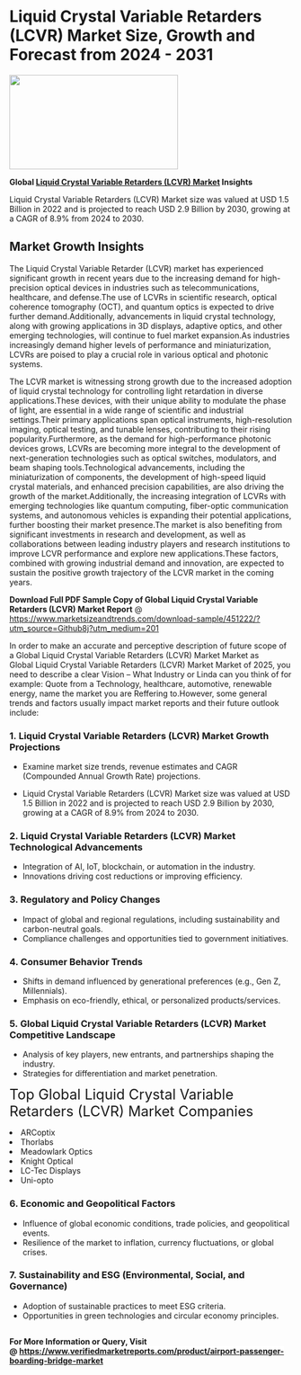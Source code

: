 <H1>Liquid Crystal Variable Retarders (LCVR) Market Size, Growth and Forecast from 2024 - 2031</H1><img class="aligncenter size-medium wp-image-584254" src="https://thirdeyenews.in/wp-content/uploads/2024/09/Global-Market-Research-300x168.jpeg" alt="" width="300" height="168" /><p><strong>Global&nbsp;<a href="https://www.marketsizeandtrends.com/download-sample/451222/?utm_source=Github8j?utm_medium=201">Liquid Crystal Variable Retarders (LCVR) Market</a> Insights</strong></p><p>Liquid Crystal Variable Retarders (LCVR) Market size was valued at USD 1.5 Billion in 2022 and is projected to reach USD 2.9 Billion by 2030, growing at a CAGR of 8.9% from 2024 to 2030.</p><p><h2>Market Growth Insights</h2> <p>The Liquid Crystal Variable Retarder (LCVR) market has experienced significant growth in recent years due to the increasing demand for high-precision optical devices in industries such as telecommunications, healthcare, and defense.The use of LCVRs in scientific research, optical coherence tomography (OCT), and quantum optics is expected to drive further demand.Additionally, advancements in liquid crystal technology, along with growing applications in 3D displays, adaptive optics, and other emerging technologies, will continue to fuel market expansion.As industries increasingly demand higher levels of performance and miniaturization, LCVRs are poised to play a crucial role in various optical and photonic systems.</p> <p>The LCVR market is witnessing strong growth due to the increased adoption of liquid crystal technology for controlling light retardation in diverse applications.These devices, with their unique ability to modulate the phase of light, are essential in a wide range of scientific and industrial settings.Their primary applications span optical instruments, high-resolution imaging, optical testing, and tunable lenses, contributing to their rising popularity.Furthermore, as the demand for high-performance photonic devices grows, LCVRs are becoming more integral to the development of next-generation technologies such as optical switches, modulators, and beam shaping tools.Technological advancements, including the miniaturization of components, the development of high-speed liquid crystal materials, and enhanced precision capabilities, are also driving the growth of the market.Additionally, the increasing integration of LCVRs with emerging technologies like quantum computing, fiber-optic communication systems, and autonomous vehicles is expanding their potential applications, further boosting their market presence.The market is also benefiting from significant investments in research and development, as well as collaborations between leading industry players and research institutions to improve LCVR performance and explore new applications.These factors, combined with growing industrial demand and innovation, are expected to sustain the positive growth trajectory of the LCVR market in the coming years.</p> <p><span class=""><strong>Download Full PDF Sample Copy of Global Liquid Crystal Variable Retarders (LCVR) Market Report</strong> @ <a href="https://www.marketsizeandtrends.com/download-sample/451222/?utm_source=Github8j?utm_medium=201" target="_blank">https://www.marketsizeandtrends.com/download-sample/451222/?utm_source=Github8j?utm_medium=201</a></span></p><p>In order to make an accurate and perceptive description of future scope of a Global&nbsp;Liquid Crystal Variable Retarders (LCVR) Market Market as Global&nbsp;Liquid Crystal Variable Retarders (LCVR) Market Market of 2025, you need to describe a clear Vision &ndash; What Industry or Linda can you think of for example: Quote from a Technology, healthcare, automotive, renewable energy, name the market you are Reffering to.However, some general trends and factors usually impact market reports and their future outlook include:</p><h3>1.&nbsp;<strong>Liquid Crystal Variable Retarders (LCVR) Market Growth Projections</strong></h3><ul><li>Examine market size trends, revenue estimates and CAGR (Compounded Annual Growth Rate) projections.</li><li><p>Liquid Crystal Variable Retarders (LCVR) Market size was valued at USD 1.5 Billion in 2022 and is projected to reach USD 2.9 Billion by 2030, growing at a CAGR of 8.9% from 2024 to 2030.</p></li></ul><h3>2.&nbsp;<strong>Liquid Crystal Variable Retarders (LCVR) Market Technological Advancements</strong></h3><ul><li>Integration of AI, IoT, blockchain, or automation in the industry.</li><li>Innovations driving cost reductions or improving efficiency.</li></ul><h3>3.&nbsp;<strong>Regulatory and Policy Changes</strong></h3><ul><li>Impact of global and regional regulations, including sustainability and carbon-neutral goals.</li><li>Compliance challenges and opportunities tied to government initiatives.</li></ul><h3>4.&nbsp;<strong>Consumer Behavior Trends</strong></h3><ul><li>Shifts in demand influenced by generational preferences (e.g., Gen Z, Millennials).</li><li>Emphasis on eco-friendly, ethical, or personalized products/services.</li></ul><h3>5.&nbsp;<strong>Global Liquid Crystal Variable Retarders (LCVR) Market Competitive Landscape</strong></h3><ul><li>Analysis of key players, new entrants, and partnerships shaping the industry.</li><li>Strategies for differentiation and market penetration.</li></ul><p data-pm-slice="1 1 []"><span style="color: inherit; font-family: inherit; font-size: 25px;">Top Global Liquid Crystal Variable Retarders (LCVR) Market Companies</span></p><div class="" data-test-id=""><p><li>ARCoptix</li><li> Thorlabs</li><li> Meadowlark Optics</li><li> Knight Optical</li><li> LC-Tec Displays</li><li> Uni-opto</li></p></div><h3>6.&nbsp;<strong>Economic and Geopolitical Factors</strong></h3><ul><li>Influence of global economic conditions, trade policies, and geopolitical events.</li><li>Resilience of the market to inflation, currency fluctuations, or global crises.</li></ul><h3>7.&nbsp;<strong>Sustainability and ESG (Environmental, Social, and Governance)</strong></h3><ul><li>Adoption of sustainable practices to meet ESG criteria.</li><li>Opportunities in green technologies and circular economy principles.</li></ul><h2><strong style="font-size: 14px;">For More Information or Query, Visit @&nbsp;</strong><a style="background-color: #ffffff; font-size: 14px;" href="https://www.marketsizeandtrends.com/report/liquid-crystal-variable-retarders-lcvr-market/" target="_blank">https://www.verifiedmarketreports.com/product/airport-passenger-boarding-bridge-market</a></h2>